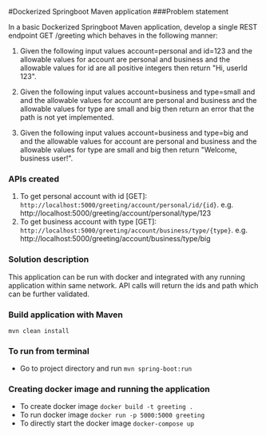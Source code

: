 #Dockerized Springboot Maven application
###Problem statement

In a basic Dockerized Springboot Maven application, develop a single REST endpoint GET /greeting which behaves in
 the following manner:

1. Given the following input values account=personal and id=123 
and the allowable values for account are personal and business
and the allowable values for id are all positive integers
then return "Hi, userId 123".

2. Given the following input values account=business and type=small and 
and the allowable values for account are personal and business
and the allowable values for type are small and big
then return an error that the path is not yet implemented.

3. Given the following input values account=business and type=big and 
and the allowable values for account are personal and business
and the allowable values for type are small and big
then return "Welcome, business user!".

### APIs created
1) To get personal account with id [GET]: `http://localhost:5000/greeting/account/personal/id/{id}`.
 e.g. http://localhost:5000/greeting/account/personal/type/123
2) To get business account with type [GET]: `http://localhost:5000/greeting/account/business/type/{type}`.
 e.g. http://localhost:5000/greeting/account/business/type/big

### Solution description
This application can be run with docker and integrated with any running application within
same network. API calls will return the ids and path which can be further validated.

### Build application with Maven

 `mvn clean install` 
 
### To run from terminal
 
* Go to project directory and run `mvn spring-boot:run`

### Creating docker image and running the application

* To create docker image `docker build -t greeting .`
* To run docker image `docker run -p 5000:5000 greeting`
* To directly start the docker image `docker-compose up` 
